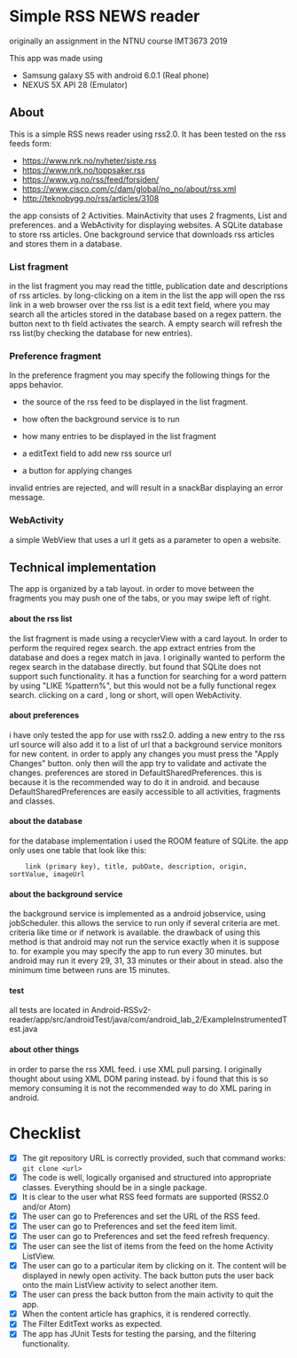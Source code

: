 # Simple RSS NEWS reader
originally an assignment in the NTNU course IMT3673 2019 


This app was made using 
* Samsung galaxy S5 with android 6.0.1 (Real phone)
* NEXUS 5X API 28 (Emulator)


## About

This is a simple RSS news reader using rss2.0.
It has been tested on the rss feeds form:

* https://www.nrk.no/nyheter/siste.rss
* https://www.nrk.no/toppsaker.rss                     
* https://www.vg.no/rss/feed/forsiden/                 
* https://www.cisco.com/c/dam/global/no_no/about/rss.xml
* http://teknobygg.no/rss/articles/3108

the app consists of 2 Activities. MainActivity that uses 2 fragments, List and preferences.
and a WebActivity for displaying websites. A SQLite database to store rss articles.
One background service that downloads rss articles and stores them in a database.

### List fragment
in the list fragment you may read the tittle, publication date and descriptions of rss articles.
by long-clicking on a item in the list the app will open the rss link in a web browser
over the rss list is a edit text field, where you may search all the articles stored in the
database based on a regex pattern. the button next to th field activates the search. A empty
search will refresh the rss list(by checking the database for new entries).

### Preference fragment
In the preference fragment you may specify the following things for the apps behavior.

* the source of the rss feed to be displayed in the
list fragment.

* how often the background service is to run

* how many entries to be displayed in the list fragment

* a editText field to add new rss source url

* a button for applying changes

invalid entries are rejected, and will result in a snackBar displaying an error message.

### WebActivity
a simple WebView that uses a url it gets as a parameter to open a website.

## Technical implementation

The app is organized by a tab layout. in order to move between the fragments you may push
one of the tabs, or you may swipe left of right.

#### about the rss list
the list fragment is made using a recyclerView with a card layout. In order to perform the
required regex search. the app extract entries from the database and does a regex match in java.
I originally wanted to perform the regex search in the database directly. but found that
SQLite does not support such functionality. it has a function for searching for a word pattern
by using "LIKE %pattern%", but this would not be a fully functional regex search. clicking on a card
, long or short, will open WebActivity.


#### about preferences
i have only tested the app for use with rss2.0.
adding a new entry to the rss url source will also add it to a list of url that a background service
monitors for new content.
in order to apply any changes you must press the "Apply Changes" button. only then will the app
try to validate and activate the changes. preferences are stored in DefaultSharedPreferences. this
is because it is the recommended way to do it in android. and because DefaultSharedPreferences are
easily accessible to all activities, fragments and classes.

#### about the database
for the database implementation i used the ROOM feature of SQLite. the app only uses one table
that look like this:

        link (primary key), title, pubDate, description, origin, sortValue, imageUrl

#### about the background service
the background service is implemented as a android jobservice, using jobScheduler.
this allows the service to run only if several criteria are met. criteria like time or if
network is available. the drawback of using this method is that android may not run the
service exactly when it is suppose to. for example you may specify the app to run every 30 minutes.
but android may run it every 29, 31, 33 minutes or their about in stead. also the minimum time
between runs are 15 minutes.

#### test
all tests are located in Android-RSSv2-reader/app/src/androidTest/java/com/android_lab_2/ExampleInstrumentedTest.java


#### about other things
in order to parse the rss XML feed. i use XML pull parsing. I originally thought about using
XML DOM paring instead. by i found that this is so memory consuming it is not the recommended
way to do XML paring in android.


# Checklist

* [x] The git repository URL is correctly provided, such that command works: `git clone <url> `
* [x] The code is well, logically organised and structured into appropriate classes. Everything should be in a single package.
* [x] It is clear to the user what RSS feed formats are supported (RSS2.0 and/or Atom)
* [x] The user can go to Preferences and set the URL of the RSS feed.
* [x] The user can go to Preferences and set the feed item limit.
* [x] The user can go to Preferences and set the feed refresh frequency.
* [x] The user can see the list of items from the feed on the home Activity ListView.
* [x] The user can go to a particular item by clicking on it.
The content will be displayed in newly open activity.
The back button puts the user back onto the main ListView activity to select another item.
* [x] The user can press the back button from the main activity to quit the app.
* [x] When the content article has graphics, it is rendered correctly.
* [x] The Filter EditText works as expected.
* [x] The app has JUnit Tests for testing the parsing, and the filtering functionality.
